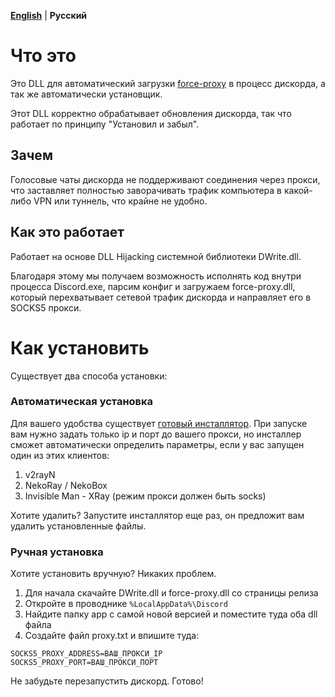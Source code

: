 [**English**](https://github.com/runetfreedom/discord-voice-proxy/blob/master/README.md) | **Русский**

# Что это

Это DLL для автоматический загрузки [force-proxy](https://github.com/runetfreedom/force-proxy/) в процесс дискорда, а так же автоматически установщик.

Этот DLL корректно обрабатывает обновления дискорда, так что работает по принципу "Установил и забыл".

## Зачем

Голосовые чаты дискорда не поддерживают соединения через прокси, что заставляет полностью заворачивать трафик компьютера в какой-либо VPN или туннель, что крайне не удобно.

## Как это работает

Работает на основе DLL Hijacking системной библиотеки DWrite.dll.

Благодаря этому мы получаем возможность исполнять код внутри процесса Discord.exe, парсим конфиг и загружаем force-proxy.dll, который перехватывает сетевой трафик дискорда и направляет его в SOCKS5 прокси.

# Как установить

Существует два способа установки:

### Автоматическая установка

Для вашего удобства существует [готовый инсталлятор](https://github.com/runetfreedom/discord-voice-proxy/releases/latest/download/DiscordProxyInstaller.exe). При запуске вам нужно задать только ip и порт до вашего прокси, но инсталлер сможет автоматически определить параметры, если у вас запущен один из этих клиентов:

1. v2rayN
2. NekoRay / NekoBox
3. Invisible Man - XRay (режим прокси должен быть socks)

Хотите удалить? Запустите инсталлятор еще раз, он предложит вам удалить установленные файлы.

### Ручная установка

Хотите установить вручную? Никаких проблем.

1. Для начала скачайте DWrite.dll и force-proxy.dll со страницы релиза
2. Откройте в проводнике `%LocalAppData%\Discord`
3. Найдите папку app с самой новой версией и поместите туда оба dll файла
4. Создайте файл proxy.txt и впишите туда:

```
SOCKS5_PROXY_ADDRESS=ВАШ_ПРОКСИ_IP
SOCKS5_PROXY_PORT=ВАШ_ПРОКСИ_ПОРТ
```

Не забудьте перезапустить дискорд. Готово!